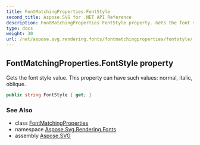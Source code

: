 ```yaml
---
title: FontMatchingProperties.FontStyle
second_title: Aspose.SVG for .NET API Reference
description: FontMatchingProperties FontStyle property. Gets the font style value. This property can have such values normal italic oblique
type: docs
weight: 30
url: /net/aspose.svg.rendering.fonts/fontmatchingproperties/fontstyle/
---
```

## FontMatchingProperties.FontStyle property

Gets the font style value. This property can have such values: normal, italic, oblique.

```csharp
public string FontStyle { get; }
```

### See Also

* class [FontMatchingProperties](../)
* namespace [Aspose.Svg.Rendering.Fonts](../../../aspose.svg.rendering.fonts/)
* assembly [Aspose.SVG](../../../)
